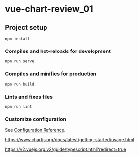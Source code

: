 # vue-chart-review_01

## Project setup
```
npm install
```

### Compiles and hot-reloads for development
```
npm run serve
```

### Compiles and minifies for production
```
npm run build
```

### Lints and fixes files
```
npm run lint
```

### Customize configuration
See [Configuration Reference](https://cli.vuejs.org/config/).


https://www.chartjs.org/docs/latest/getting-started/usage.html

https://v2.vuejs.org/v2/guide/typescript.html?redirect=true